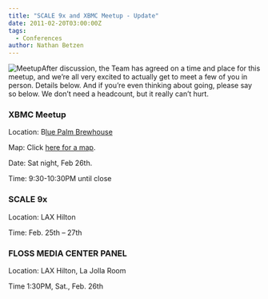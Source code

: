 ```yaml
---
title: "SCALE 9x and XBMC Meetup - Update"
date: 2011-02-20T03:00:00Z
tags:
  - Conferences
author: Nathan Betzen
---
```


![Meetup](https://www.joshrimer.com/wp-content/uploads/2010/07/meetup_logo_1.webp "Meetup")After discussion, the Team has agreed on a time and place for this meetup, and we’re all very excited to actually get to meet a few of you in person. Details below. And if you’re even thinking about going, please say so below. We don’t need a headcount, but it really can’t hurt.

### XBMC Meetup

Location: B[lue Palm Brewhouse](https://www.bluepalmsbrewhouse.com/pages/home.html "Blue Palms Brewhouse")

Map: Click [here for a map](http://maps.google.com/maps?um=1&ie=UTF-8&q=blue+palm+los+angeles&fb=1&gl=us&hq=blue+palm&hnear=Los+Angeles,+CA&ei=PRFjTaicJMH78AaTxs2YDA&sa=X&oi=local_group&ct=image&resnum=2&ved=0CAQQtgMwAQ "Blue Palms Brewhouse Map").

Date: Sat night, Feb 26th.

Time: 9:30-10:30PM until close

### SCALE 9x

Location: LAX Hilton

Time: Feb. 25th – 27th

### FLOSS MEDIA CENTER PANEL

Location: LAX Hilton, La Jolla Room

Time 1:30PM, Sat., Feb. 26th
